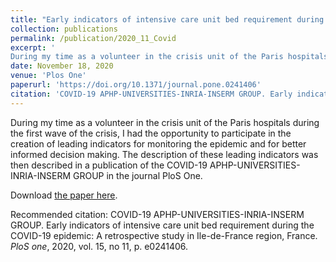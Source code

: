 ```yaml
---
title: "Early indicators of intensive care unit bed requirement during the COVID-19 epidemic: A retrospective study in Ile-de-France region, France"
collection: publications
permalink: /publication/2020_11_Covid
excerpt: '
During my time as a volunteer in the crisis unit of the Paris hospitals during the first wave of the crisis, I had the opportunity to participate in the creation of leading indicators for monitoring the epidemic and for better informed decision making. The description of these leading indicators was then described in a publication of the COVID-19 APHP-UNIVERSITIES-INRIA-INSERM GROUP in the journal PloS One.'
date: November 18, 2020
venue: 'Plos One'
paperurl: 'https://doi.org/10.1371/journal.pone.0241406'
citation: 'COVID-19 APHP-UNIVERSITIES-INRIA-INSERM GROUP. Early indicators of intensive care unit bed requirement during the COVID-19 epidemic: A retrospective study in Ile-de-France region, France. <i>PloS one</i>, 2020, vol. 15, no 11, p. e0241406.'
---
```


During my time as a volunteer in the crisis unit of the Paris hospitals during the first wave of the crisis, I had the opportunity to participate in the creation of leading indicators for monitoring the epidemic and for better informed decision making. The description of these leading indicators was then described in a publication of the COVID-19 APHP-UNIVERSITIES-INRIA-INSERM GROUP in the journal PloS One.

[comment]: <> (Pendant mon passage en tant que volontaire au sein de la cellule de crise des hopitaux de Paris lors de la première vague de la crise, j'ai eu l'opportunité de participe à la création d'indicateurs avancés permettant le monitoring de l'épidémie ainsi qu'une prise de décision mieux informée. La description de ces indicateurs avancés a été ensuite décrite dans une publication du COVID-19 APHP-UNIVERSITIES-INRIA-INSERM GROUP dans la revue Plos One.)

Download [the paper here](http://comecheritel.github.io/files/Covid-19%20APHP-Universities-INRIA-INSERM%20Group%20-%202020%20-%20Early%20indicators%20of%20intensive%20care%20unit%20bed%20requirement%20during%20the%20COVID-19%20epide-annotated.pdf).

Recommended citation: COVID-19 APHP-UNIVERSITIES-INRIA-INSERM GROUP. Early indicators of intensive care unit bed requirement during the COVID-19 epidemic: A retrospective study in Ile-de-France region, France. <i>PloS one</i>, 2020, vol. 15, no 11, p. e0241406.

